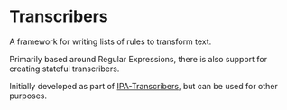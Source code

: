 # Transcribers

A framework for writing lists of rules to transform text.

Primarily based around Regular Expressions, there is also support for creating stateful transcribers.

Initially developed as part of [IPA-Transcribers](https://github.com/kotlinguistics/IPA-Transcribers),
but can be used for other purposes.  
